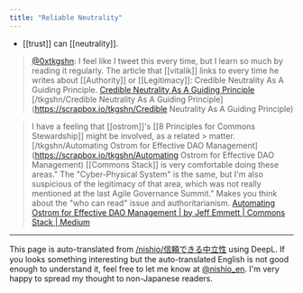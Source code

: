```yaml
---
title: "Reliable Neutrality"
---
```


- [[trust]] can [[neutrality]].
> [@0xtkgshn](https://twitter.com/0xtkgshn/status/1659894480487727110?s=20):
> I feel like I tweet this every time, but I learn so much by reading it regularly. The article that [[vitalik]] links to every time he writes about [[Authority]] or [[Legitimacy]]: Credible Neutrality As A Guiding Principle.
> [Credible Neutrality As A Guiding Principle](https://nakamoto.com/credible-neutrality/)
> [/tkgshn/Credible Neutrality As A Guiding Principle](https://scrapbox.io/tkgshn/Credible Neutrality As A Guiding Principle)

>  I have a feeling that [[ostrom]]'s [[8 Principles for Commons Stewardship]] might be involved, as a related > matter.
>  [/tkgshn/Automating Ostrom for Effective DAO Management](https://scrapbox.io/tkgshn/Automating Ostrom for Effective DAO Management)
>  [[Commons Stack]] is very comfortable doing these areas." The "Cyber-Physical System" is the same, but I'm also suspicious of the legitimacy of that area, which was not really mentioned at the last Agile Governance Summit." Makes you think about the "who can read" issue and authoritarianism.
>  [Automating Ostrom for Effective DAO Management | by Jeff Emmett | Commons Stack | Medium](https://medium.com/commonsstack/automating-ostrom-for-effective-dao-management-cfe7a7aea138)


---
This page is auto-translated from [/nishio/信頼できる中立性](https://scrapbox.io/nishio/信頼できる中立性) using DeepL. If you looks something interesting but the auto-translated English is not good enough to understand it, feel free to let me know at [@nishio_en](https://twitter.com/nishio_en). I'm very happy to spread my thought to non-Japanese readers.